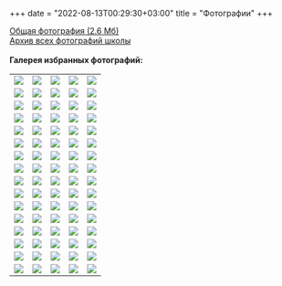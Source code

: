 +++
date = "2022-08-13T00:29:30+03:00"
title = "Фотографии"
+++


<a href="Everyone.jpg" target="_blank">Общая фотография (2.6 Мб)</a><br />
<a href="https://photos.app.goo.gl/WW1ab5qiEAQxeWMS8" target="_blank">Архив всех фотографий школы</a><br /><br />
<b>Галерея избранных фотографий:</b><br />
<table>

<tr><td><a href="photos/1.jpg" data-lightbox="conf"><img src="previews/1.jpg" /></a></td><td><a href="photos/2.jpg" data-lightbox="conf"><img src="previews/2.jpg" /></a></td><td><a href="photos/3.jpg" data-lightbox="conf"><img src="previews/3.jpg" /></a></td><td><a href="photos/4.jpg" data-lightbox="conf"><img src="previews/4.jpg" /></a></td><td><a href="photos/5.jpg" data-lightbox="conf"><img src="previews/5.jpg" /></a></td></tr><tr><td><a href="photos/6.jpg" data-lightbox="conf"><img src="previews/6.jpg" /></a></td><td><a href="photos/7.jpg" data-lightbox="conf"><img src="previews/7.jpg" /></a></td><td><a href="photos/8.jpg" data-lightbox="conf"><img src="previews/8.jpg" /></a></td><td><a href="photos/9.jpg" data-lightbox="conf"><img src="previews/9.jpg" /></a></td><td><a href="photos/10.jpg" data-lightbox="conf"><img src="previews/10.jpg" /></a></td></tr><tr><td><a href="photos/11.jpg" data-lightbox="conf"><img src="previews/11.jpg" /></a></td><td><a href="photos/12.jpg" data-lightbox="conf"><img src="previews/12.jpg" /></a></td><td><a href="photos/13.jpg" data-lightbox="conf"><img src="previews/13.jpg" /></a></td><td><a href="photos/14.jpg" data-lightbox="conf"><img src="previews/14.jpg" /></a></td><td><a href="photos/15.jpg" data-lightbox="conf"><img src="previews/15.jpg" /></a></td></tr><tr><td><a href="photos/16.jpg" data-lightbox="conf"><img src="previews/16.jpg" /></a></td><td><a href="photos/17.jpg" data-lightbox="conf"><img src="previews/17.jpg" /></a></td><td><a href="photos/18.jpg" data-lightbox="conf"><img src="previews/18.jpg" /></a></td><td><a href="photos/19.jpg" data-lightbox="conf"><img src="previews/19.jpg" /></a></td><td><a href="photos/20.jpg" data-lightbox="conf"><img src="previews/20.jpg" /></a></td></tr><tr><td><a href="photos/21.jpg" data-lightbox="conf"><img src="previews/21.jpg" /></a></td><td><a href="photos/22.jpg" data-lightbox="conf"><img src="previews/22.jpg" /></a></td><td><a href="photos/23.jpg" data-lightbox="conf"><img src="previews/23.jpg" /></a></td><td><a href="photos/24.jpg" data-lightbox="conf"><img src="previews/24.jpg" /></a></td><td><a href="photos/25.jpg" data-lightbox="conf"><img src="previews/25.jpg" /></a></td></tr><tr><td><a href="photos/26.jpg" data-lightbox="conf"><img src="previews/26.jpg" /></a></td><td><a href="photos/27.jpg" data-lightbox="conf"><img src="previews/27.jpg" /></a></td><td><a href="photos/28.jpg" data-lightbox="conf"><img src="previews/28.jpg" /></a></td><td><a href="photos/29.jpg" data-lightbox="conf"><img src="previews/29.jpg" /></a></td><td><a href="photos/30.jpg" data-lightbox="conf"><img src="previews/30.jpg" /></a></td></tr><tr><td><a href="photos/31.jpg" data-lightbox="conf"><img src="previews/31.jpg" /></a></td><td><a href="photos/32.jpg" data-lightbox="conf"><img src="previews/32.jpg" /></a></td><td><a href="photos/33.jpg" data-lightbox="conf"><img src="previews/33.jpg" /></a></td><td><a href="photos/34.jpg" data-lightbox="conf"><img src="previews/34.jpg" /></a></td><td><a href="photos/35.jpg" data-lightbox="conf"><img src="previews/35.jpg" /></a></td></tr><tr><td><a href="photos/36.jpg" data-lightbox="conf"><img src="previews/36.jpg" /></a></td><td><a href="photos/37.jpg" data-lightbox="conf"><img src="previews/37.jpg" /></a></td><td><a href="photos/38.jpg" data-lightbox="conf"><img src="previews/38.jpg" /></a></td><td><a href="photos/39.jpg" data-lightbox="conf"><img src="previews/39.jpg" /></a></td><td><a href="photos/40.jpg" data-lightbox="conf"><img src="previews/40.jpg" /></a></td></tr><tr><td><a href="photos/41.jpg" data-lightbox="conf"><img src="previews/41.jpg" /></a></td><td><a href="photos/42.jpg" data-lightbox="conf"><img src="previews/42.jpg" /></a></td><td><a href="photos/43.jpg" data-lightbox="conf"><img src="previews/43.jpg" /></a></td><td><a href="photos/44.jpg" data-lightbox="conf"><img src="previews/44.jpg" /></a></td><td><a href="photos/45.jpg" data-lightbox="conf"><img src="previews/45.jpg" /></a></td></tr><tr><td><a href="photos/46.jpg" data-lightbox="conf"><img src="previews/46.jpg" /></a></td><td><a href="photos/47.jpg" data-lightbox="conf"><img src="previews/47.jpg" /></a></td><td><a href="photos/48.jpg" data-lightbox="conf"><img src="previews/48.jpg" /></a></td><td><a href="photos/49.jpg" data-lightbox="conf"><img src="previews/49.jpg" /></a></td><td><a href="photos/50.jpg" data-lightbox="conf"><img src="previews/50.jpg" /></a></td></tr><tr><td><a href="photos/51.jpg" data-lightbox="conf"><img src="previews/51.jpg" /></a></td><td><a href="photos/52.jpg" data-lightbox="conf"><img src="previews/52.jpg" /></a></td><td><a href="photos/53.jpg" data-lightbox="conf"><img src="previews/53.jpg" /></a></td><td><a href="photos/54.jpg" data-lightbox="conf"><img src="previews/54.jpg" /></a></td><td><a href="photos/55.jpg" data-lightbox="conf"><img src="previews/55.jpg" /></a></td></tr><tr><td><a href="photos/56.jpg" data-lightbox="conf"><img src="previews/56.jpg" /></a></td><td><a href="photos/57.jpg" data-lightbox="conf"><img src="previews/57.jpg" /></a></td><td><a href="photos/58.jpg" data-lightbox="conf"><img src="previews/58.jpg" /></a></td><td><a href="photos/59.jpg" data-lightbox="conf"><img src="previews/59.jpg" /></a></td><td><a href="photos/60.jpg" data-lightbox="conf"><img src="previews/60.jpg" /></a></td></tr><tr><td><a href="photos/61.jpg" data-lightbox="conf"><img src="previews/61.jpg" /></a></td><td><a href="photos/62.jpg" data-lightbox="conf"><img src="previews/62.jpg" /></a></td><td><a href="photos/63.jpg" data-lightbox="conf"><img src="previews/63.jpg" /></a></td><td><a href="photos/64.jpg" data-lightbox="conf"><img src="previews/64.jpg" /></a></td><td><a href="photos/65.jpg" data-lightbox="conf"><img src="previews/65.jpg" /></a></td></tr><tr><td><a href="photos/66.jpg" data-lightbox="conf"><img src="previews/66.jpg" /></a></td><td><a href="photos/67.jpg" data-lightbox="conf"><img src="previews/67.jpg" /></a></td><td><a href="photos/68.jpg" data-lightbox="conf"><img src="previews/68.jpg" /></a></td><td><a href="photos/69.jpg" data-lightbox="conf"><img src="previews/69.jpg" /></a></td><td><a href="photos/70.jpg" data-lightbox="conf"><img src="previews/70.jpg" /></a></td></tr><tr><td><a href="photos/71.jpg" data-lightbox="conf"><img src="previews/71.jpg" /></a></td><td><a href="photos/72.jpg" data-lightbox="conf"><img src="previews/72.jpg" /></a></td><td><a href="photos/73.jpg" data-lightbox="conf"><img src="previews/73.jpg" /></a></td><td><a href="photos/74.jpg" data-lightbox="conf"><img src="previews/74.jpg" /></a></td><td><a href="photos/75.jpg" data-lightbox="conf"><img src="previews/75.jpg" /></a></td></tr><tr><td><a href="photos/76.jpg" data-lightbox="conf"><img src="previews/76.jpg" /></a></td><td><a href="photos/77.jpg" data-lightbox="conf"><img src="previews/77.jpg" /></a></td><td><a href="photos/78.jpg" data-lightbox="conf"><img src="previews/78.jpg" /></a></td><td><a href="photos/79.jpg" data-lightbox="conf"><img src="previews/79.jpg" /></a></td><td><a href="photos/80.jpg" data-lightbox="conf"><img src="previews/80.jpg" /></a></td></tr>

</table>

